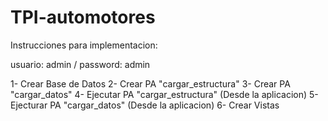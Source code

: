# TPI-automotores

Instrucciones para implementacion:

usuario: admin / password: admin

1- Crear Base de Datos
2- Crear PA "cargar_estructura"
3- Crear PA "cargar_datos"
4- Ejecutar PA "cargar_estructura" (Desde la aplicacion)
5- Ejecturar PA "cargar_datos" (Desde la aplicacion)
6- Crear Vistas

